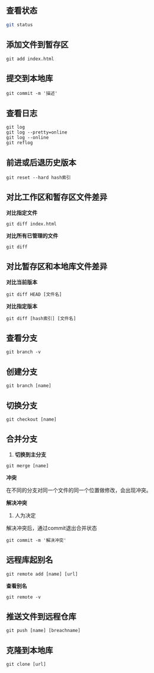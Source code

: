 ##  查看状态

```sh
git status
```

##  添加文件到暂存区

```shell
git add index.html
```

##  提交到本地库

```shell
git commit -m '描述'
```

##  查看日志

```shell
git log
git log --pretty=online
git log --online
git reflog
```

##  前进或后退历史版本

```shell
git reset --hard hash索引
```

##  对比工作区和暂存区文件差异

**对比指定文件**

```shell
git diff index.html
```

**对比所有已管理的文件**

```shell
git diff
```

## 对比暂存区和本地库文件差异

**对比当前版本**

```shell
git diff HEAD [文件名]
```

**对比指定版本**

```shell
git diff [hash索引] [文件名] 
```

##  查看分支

```shell
git branch -v
```

##  创建分支

```shell
git branch [name]
```

##  切换分支

```shel
git checkout [name]
```

##  合并分支

1. **切换到主分支**

```shell
git merge [name]
```

**冲突**

在不同的分支对同一个文件的同一个位置做修改，会出现冲突。

**解决冲突**

1. 人为决定

解决冲突后，通过commit退出合并状态

```shell
git commit -m '解决冲突'
```

##  远程库起别名

```shell
git remote add [name] [url]
```

**查看别名**

```shell
git remote -v
```

##  推送文件到远程仓库

```shell
git push [name] [breachname]
```

##  克隆到本地库

```shell
git clone [url]
```

